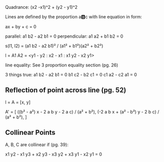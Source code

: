 Quadrance: (x2 -x1)^2 + (y2 - y1)^2

Lines are defined by the proportion a:b:c with line equation in form:

ax + by + c = 0

parallel: a1 b2 - a2 b1 = 0
perpendicular: a1 a2 + b1 b2 = 0

s(l1, l2) = (a1 b2 - a2 b1)² / (a1² + b1²)(a2² + b2²)

l = A1 A2 = <y1 - y2 : x2 - x1 : x1 y2 - x2 y1>

line equality: See 3 proportion equality section (pg. 26)

3 things true:
a1 b2 - a2 b1 = 0
b1 c2 - b2 c1 = 0
c1 a2 - c2 a1 = 0


## Reflection of point across line (pg. 52)

l = <a : b : c>
A = [x, y]

A' = [
    ((b² - a²) x - 2 a b y - 2 a c) / (a² + b²),
    (-2 a b x + (a² - b²) y - 2 b c) / (a² + b²),
]

## Collinear Points

A, B, C are collinear if (pg. 39):

x1 y2 - x1 y3 + x2 y3 - x3 y2 + x3 y1 - x2 y1 = 0
